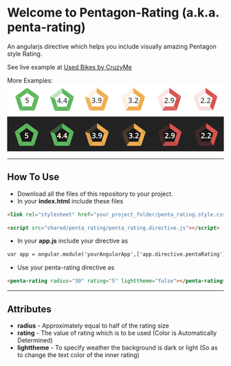 Welcome to Pentagon-Rating (a.k.a. penta-rating)
===================
An angularjs directive which helps you include visually amazing Pentagon style Rating.

See live example at [Used Bikes by CruzyMe](http://cruzy.me/)

More Examples:
![Sample Image](https://raw.githubusercontent.com/gsk-gagan/pentagon-rating/master/Sample.png)

----------
How To Use
-------------
- Download all the files of this repository to your project.
- In your **index.html** include these files
```HTML
<link rel="stylesheet" href="your_project_folder/penta_rating.style.css"/>
```
```HTML
<script src="shared/penta_rating/penta_rating.directive.js"></script>
```
- In your **app.js** include your directive as
```HTML
var app = angular.module('yourAngularApp',['app.directive.pentaRating']);
```
- Use your penta-rating directive as
```HTML
<penta-rating radius="30" rating="5" lighttheme="false"></penta-rating>
```

----------
Attributes
-------------
- **radius** - Approximately equal to half of the rating size
- **rating** - The value of rating which is to be used (Color is Automatically Determined)
- **lighttheme** - To specify weather the background is dark or light (So as to change the text color of the inner rating)
